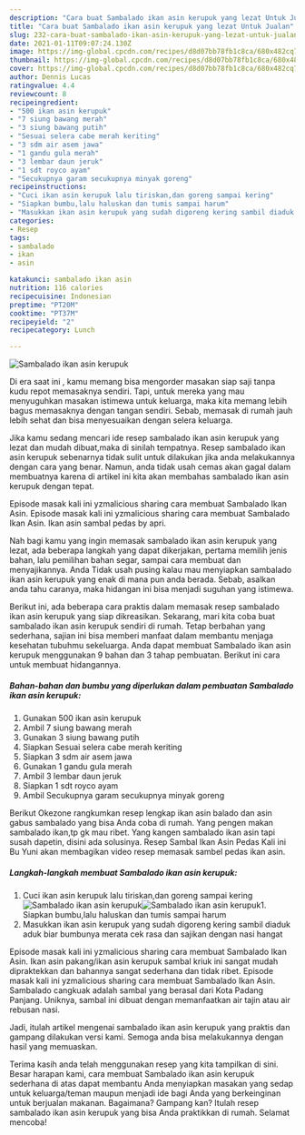```yaml
---
description: "Cara buat Sambalado ikan asin kerupuk yang lezat Untuk Jualan"
title: "Cara buat Sambalado ikan asin kerupuk yang lezat Untuk Jualan"
slug: 232-cara-buat-sambalado-ikan-asin-kerupuk-yang-lezat-untuk-jualan
date: 2021-01-11T09:07:24.130Z
image: https://img-global.cpcdn.com/recipes/d8d07bb78fb1c8ca/680x482cq70/sambalado-ikan-asin-kerupuk-foto-resep-utama.jpg
thumbnail: https://img-global.cpcdn.com/recipes/d8d07bb78fb1c8ca/680x482cq70/sambalado-ikan-asin-kerupuk-foto-resep-utama.jpg
cover: https://img-global.cpcdn.com/recipes/d8d07bb78fb1c8ca/680x482cq70/sambalado-ikan-asin-kerupuk-foto-resep-utama.jpg
author: Dennis Lucas
ratingvalue: 4.4
reviewcount: 8
recipeingredient:
- "500 ikan asin kerupuk"
- "7 siung bawang merah"
- "3 siung bawang putih"
- "Sesuai selera cabe merah keriting"
- "3 sdm air asem jawa"
- "1 gandu gula merah"
- "3 lembar daun jeruk"
- "1 sdt royco ayam"
- "Secukupnya garam secukupnya minyak goreng"
recipeinstructions:
- "Cuci ikan asin kerupuk lalu tiriskan,dan goreng sampai kering"
- "Siapkan bumbu,lalu haluskan dan tumis sampai harum"
- "Masukkan ikan asin kerupuk yang sudah digoreng kering sambil diaduk aduk biar bumbunya merata cek rasa dan sajikan dengan nasi hangat"
categories:
- Resep
tags:
- sambalado
- ikan
- asin

katakunci: sambalado ikan asin 
nutrition: 116 calories
recipecuisine: Indonesian
preptime: "PT20M"
cooktime: "PT37M"
recipeyield: "2"
recipecategory: Lunch

---
```



![Sambalado ikan asin kerupuk](https://img-global.cpcdn.com/recipes/d8d07bb78fb1c8ca/680x482cq70/sambalado-ikan-asin-kerupuk-foto-resep-utama.jpg)

Di era  saat ini , kamu memang bisa mengorder masakan siap saji tanpa kudu repot memasaknya sendiri. Tapi, untuk mereka yang mau menyuguhkan masakan istimewa untuk keluarga, maka kita memang lebih bagus memasaknya dengan tangan sendiri. Sebab, memasak di rumah jauh lebih sehat dan bisa menyesuaikan dengan selera keluarga.

Jika kamu sedang mencari ide resep sambalado ikan asin kerupuk yang lezat dan mudah dibuat,maka di sinilah tempatnya. Resep sambalado ikan asin kerupuk  sebenarnya tidak sulit untuk dilakukan jika anda melakukannya dengan cara yang benar. Namun, anda tidak usah cemas akan gagal dalam membuatnya 
karena di artikel ini kita akan membahas sambalado ikan asin kerupuk dengan tepat.  

Episode masak kali ini yzmalicious sharing cara membuat Sambalado Ikan Asin. Episode masak kali ini yzmalicious sharing cara membuat Sambalado Ikan Asin. Ikan asin sambal pedas by apri.

Nah bagi kamu yang ingin memasak sambalado ikan asin kerupuk yang lezat, ada beberapa langkah yang dapat dikerjakan, pertama memilih jenis bahan, lalu pemilihan bahan segar, sampai cara membuat dan menyajikannya. Anda Tidak usah pusing kalau mau menyiapkan sambalado ikan asin kerupuk yang enak di mana pun anda berada. Sebab, asalkan anda  tahu caranya, maka hidangan ini bisa menjadi suguhan yang istimewa.

Berikut ini, ada beberapa cara praktis  dalam memasak resep sambalado ikan asin kerupuk yang siap dikreasikan. Sekarang, mari kita coba buat sambalado ikan asin kerupuk sendiri di rumah. Tetap berbahan yang sederhana, sajian ini bisa memberi manfaat dalam membantu menjaga kesehatan tubuhmu sekeluarga. Anda dapat membuat Sambalado ikan asin kerupuk menggunakan 9 bahan dan 3 tahap pembuatan. Berikut ini cara untuk membuat hidangannya.

<!--inarticleads1-->

##### Bahan-bahan dan bumbu yang diperlukan dalam pembuatan Sambalado ikan asin kerupuk:

1. Gunakan 500 ikan asin kerupuk
1. Ambil 7 siung bawang merah
1. Gunakan 3 siung bawang putih
1. Siapkan Sesuai selera cabe merah keriting
1. Siapkan 3 sdm air asem jawa
1. Gunakan 1 gandu gula merah
1. Ambil 3 lembar daun jeruk
1. Siapkan 1 sdt royco ayam
1. Ambil Secukupnya garam secukupnya minyak goreng


Berikut Okezone rangkumkan resep lengkap ikan asin balado dan asin gabus sambalado yang bisa Anda coba di rumah. Yang pengen makan sambalado ikan,tp gk mau ribet. Yang kangen sambalado ikan asin tapi susah dapetin, disini ada solusinya. Resep Sambal Ikan Asin Pedas Kali ini Bu Yuni akan membagikan video resep memasak sambel pedas ikan asin. 

<!--inarticleads2-->

##### Langkah-langkah membuat Sambalado ikan asin kerupuk:

1. Cuci ikan asin kerupuk lalu tiriskan,dan goreng sampai kering
<img src="https://img-global.cpcdn.com/steps/a6e8d85c7e953596/160x128cq70/sambalado-ikan-asin-kerupuk-langkah-memasak-1-foto.jpg" alt="Sambalado ikan asin kerupuk"><img src="https://img-global.cpcdn.com/steps/db3ef505a50a3eae/160x128cq70/sambalado-ikan-asin-kerupuk-langkah-memasak-1-foto.jpg" alt="Sambalado ikan asin kerupuk">1. Siapkan bumbu,lalu haluskan dan tumis sampai harum
1. Masukkan ikan asin kerupuk yang sudah digoreng kering sambil diaduk aduk biar bumbunya merata cek rasa dan sajikan dengan nasi hangat


Episode masak kali ini yzmalicious sharing cara membuat Sambalado Ikan Asin. Ikan asin pakang/ikan asin kerupuk sambal kriuk ini sangat mudah dipraktekkan dan bahannya sangat sederhana dan tidak ribet. Episode masak kali ini yzmalicious sharing cara membuat Sambalado Ikan Asin. Sambalado cangkuak adalah sambal yang berasal dari Kota Padang Panjang. Uniknya, sambal ini dibuat dengan memanfaatkan air tajin atau air rebusan nasi. 

Jadi, itulah artikel mengenai  sambalado ikan asin kerupuk  yang praktis dan gampang dilakukan versi kami. Semoga anda bisa melakukannya dengan hasil yang memuaskan. 

Terima kasih anda telah menggunakan resep yang kita tampilkan di sini. Besar harapan kami, cara membuat  Sambalado ikan asin kerupuk sederhana di atas dapat membantu Anda menyiapkan masakan yang sedap untuk keluarga/teman maupun menjadi ide bagi Anda yang berkeinginan untuk berjualan makanan. Bagaimana? Gampang kan? Itulah resep sambalado ikan asin kerupuk yang bisa Anda praktikkan di rumah. Selamat mencoba!

